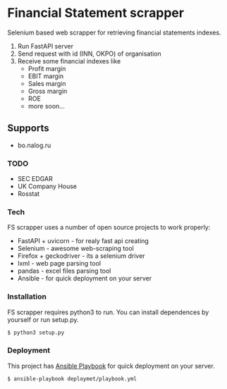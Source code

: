 # Financial Statement scrapper
Selenium based web scrapper for retrieving financial statements indexes.

  1. Run FastAPI server
  2. Send request with id (INN, OKPO) of organisation 
  3. Receive some financial indexes like
      * Profit margin
      * EBIT margin
      * Sales margin
      * Gross margin
      * ROE
      * more soon...
      
## Supports

  - bo.nalog.ru
  
### TODO
  
  - SEC EDGAR
  - UK Company House
  - Rosstat
  
### Tech
FS scrapper uses a number of open source projects to work properly:

* FastAPI + uvicorn - for realy fast api creating
* Selenium - awesome web-scraping tool
* Firefox + geckodriver - its a selenium driver
* lxml - web page parsing tool
* pandas - excel files parsing tool
* Ansible - for quick deployment on your server

### Installation 
FS scrapper requires python3 to run. You can install dependences by yourself or run setup.py.

```sh
$ python3 setup.py
```

### Deployment
This project has [Ansible Playbook](https://github.com/ponomarevkonst/financial-statement-scrapper/blob/master/deployment/playbook.yml) for quick deployment on your server.
```sh
$ ansible-playbook deploymet/playbook.yml
```
